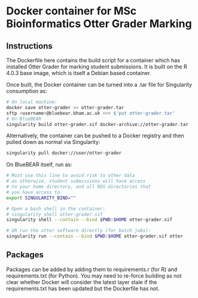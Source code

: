 # Docker container for MSc Bioinformatics Otter Grader Marking

## Instructions
The Dockerfile here contains the build script for a container which has installed Otter Grader for marking student submissions. It is built on the R 4.0.3 base image, which is itself a Debian based container.

Once built, the Docker container can be turned into a .tar file for Singularity consumption as:

```bash
# On local machine:
docker save otter-grader >> otter-grader.tar
sftp <username>@bluebear.bham.ac.uk <<< $'put otter-grader.tar'
# On BlueBEAR
singularity build otter-grader.sif docker-archive://otter-grader.tar
```

Alternatively, the container can be pushed to a Docker registry and then pulled down as normal via Singularity:
```bash
singularity pull docker://user/otter-grader
```

On BlueBEAR itself, run as:

```bash
# Must use this line to avoid risk to other data
# as otherwise, student submissions will have access
# to your home directory, and all RDS directories that
# you have access to.
export SINGULARITY_BIND=""

# Open a bash shell in the container:
# singularity shell otter-grader.sif
singularity shell --contain --bind $PWD:$HOME otter-grader.sif

# OR run the otter software directly (for batch jobs):
singularity run --contain --bind $PWD:$HOME otter-grader.sif otter
```

## Packages

Packages can be added by adding them to requirements.r (for R) and requirements.txt (for Python). You may need to re-force building as not clear whether Docker will consider the latest layer stale if the requirements.txt has been updated but the Dockerfile has not.

